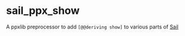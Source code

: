 # sail_ppx_show
A ppxlib preprocessor to add `[@@deriving show]` to various parts of [Sail](https://github.com/rems-project/sail)
